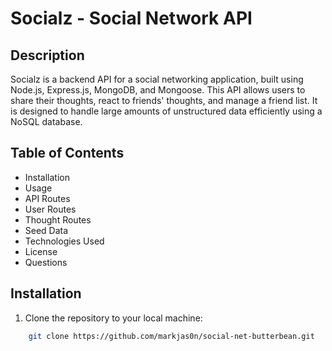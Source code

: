 # Socialz - Social Network API

## Description

Socialz is a backend API for a social networking application, built using Node.js, Express.js, MongoDB, and Mongoose. This API allows users to share their thoughts, react to friends' thoughts, and manage a friend list. It is designed to handle large amounts of unstructured data efficiently using a NoSQL database.

## Table of Contents

- Installation
- Usage
- API Routes
- User Routes
- Thought Routes
- Seed Data
- Technologies Used
- License
- Questions

## Installation

1. Clone the repository to your local machine:
```bash
    git clone https://github.com/markjas0n/social-net-butterbean.git
